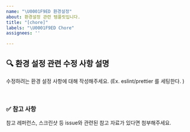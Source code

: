 ```yaml
---
name: "\U0001F9ED 환경설정"
about: 환경설정 관련 템플릿입니다.
title: "[chore]"
labels: "\U0001F9ED Chore"
assignees: ''

---
```


## 🔍 환경 설정 관련 수정 사항 설명

수정하려는 환경 설정 사항에 대해 작성해주세요.
(Ex. eslint/prettier 를 세팅한다. )

<br>

### ✅ 참고 사항

참고 레퍼런스, 스크린샷 등 issue와 관련된 참고 자료가 있다면 첨부해주세요.
